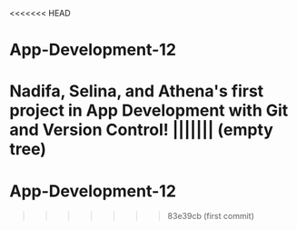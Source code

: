 <<<<<<< HEAD
# App-Development-12

Nadifa, Selina, and Athena's first project in App Development with Git and Version Control!
||||||| (empty tree)
=======
# App-Development-12
>>>>>>> 83e39cb (first commit)
